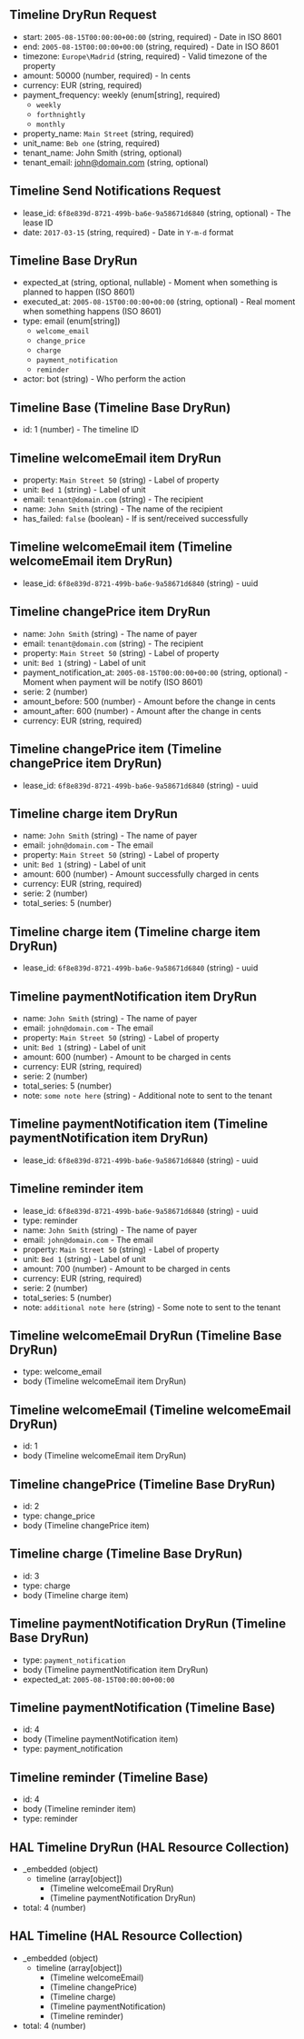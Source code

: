 ## Timeline DryRun Request
+ start: `2005-08-15T00:00:00+00:00` (string, required) - Date in ISO 8601
+ end: `2005-08-15T00:00:00+00:00` (string, required) - Date in ISO 8601
+ timezone: `Europe\Madrid` (string, required) - Valid timezone of the property
+ amount: 50000 (number, required) - In cents
+ currency: EUR (string, required)
+ payment_frequency: weekly (enum[string], required)
    + `weekly`
    + `forthnightly`
    + `monthly`
+ property_name: `Main Street` (string, required)
+ unit_name: `Beb one` (string, required)
+ tenant_name: John Smith (string, optional)
+ tenant_email: john@domain.com (string, optional)

## Timeline Send Notifications Request
+ lease_id: `6f8e839d-8721-499b-ba6e-9a58671d6840` (string, optional) - The lease ID
+ date: `2017-03-15` (string, required) - Date in `Y-m-d` format

## Timeline Base DryRun
+ expected_at (string, optional, nullable) - Moment when something is planned to happen (ISO 8601)
+ executed_at: `2005-08-15T00:00:00+00:00` (string, optional) - Real moment when something happens (ISO 8601)
+ type: email (enum[string])
    + `welcome_email`
    + `change_price`
    + `charge`
    + `payment_notification`
    + `reminder`
+ actor: bot (string) - Who perform the action

## Timeline Base (Timeline Base DryRun)
+ id: 1 (number) - The timeline ID

## Timeline welcomeEmail item DryRun 
+ property: `Main Street 50` (string) - Label of property
+ unit: `Bed 1` (string) - Label of unit
+ email: `tenant@domain.com` (string) - The recipient
+ name: `John Smith` (string) - The name of the recipient
+ has_failed: `false` (boolean) - If is sent/received successfully

## Timeline welcomeEmail item (Timeline welcomeEmail item DryRun)
+ lease_id: `6f8e839d-8721-499b-ba6e-9a58671d6840` (string) - uuid

## Timeline changePrice item DryRun
+ name: `John Smith` (string) - The name of payer
+ email: `tenant@domain.com` (string) - The recipient
+ property: `Main Street 50` (string) - Label of property
+ unit: `Bed 1` (string) - Label of unit
+ payment_notification_at: `2005-08-15T00:00:00+00:00` (string, optional) - Moment when payment will be notify (ISO 8601)
+ serie: 2 (number)
+ amount_before: 500 (number) - Amount before the change in cents
+ amount_after: 600 (number) - Amount after the change in cents
+ currency: EUR (string, required)

## Timeline changePrice item (Timeline changePrice item DryRun)
+ lease_id: `6f8e839d-8721-499b-ba6e-9a58671d6840` (string) - uuid

## Timeline charge item DryRun
+ name: `John Smith` (string) - The name of payer
+ email: `john@domain.com` - The email
+ property: `Main Street 50` (string) - Label of property
+ unit: `Bed 1` (string) - Label of unit
+ amount: 600 (number) - Amount successfully charged in cents
+ currency: EUR (string, required)
+ serie: 2 (number)
+ total_series: 5 (number)

## Timeline charge item (Timeline charge item DryRun)
+ lease_id: `6f8e839d-8721-499b-ba6e-9a58671d6840` (string) - uuid

## Timeline paymentNotification item DryRun
+ name: `John Smith` (string) - The name of payer
+ email: `john@domain.com` - The email
+ property: `Main Street 50` (string) - Label of property
+ unit: `Bed 1` (string) - Label of unit
+ amount: 600 (number) - Amount to be charged in cents
+ currency: EUR (string, required)
+ serie: 2 (number)
+ total_series: 5 (number)
+ note: `some note here` (string) - Additional note to sent to the tenant

## Timeline paymentNotification item (Timeline paymentNotification item DryRun)
+ lease_id: `6f8e839d-8721-499b-ba6e-9a58671d6840` (string) - uuid

## Timeline reminder item
+ lease_id: `6f8e839d-8721-499b-ba6e-9a58671d6840` (string) - uuid
+ type: reminder
+ name: `John Smith` (string) - The name of payer
+ email: `john@domain.com` - The email
+ property: `Main Street 50` (string) - Label of property
+ unit: `Bed 1` (string) - Label of unit
+ amount: 700 (number) - Amount to be charged in cents
+ currency: EUR (string, required)
+ serie: 2 (number)
+ total_series: 5 (number)
+ note: `additional note here` (string) - Some note to sent to the tenant

## Timeline welcomeEmail DryRun (Timeline Base DryRun)
+ type: welcome_email
+ body (Timeline welcomeEmail item DryRun)

## Timeline welcomeEmail (Timeline welcomeEmail DryRun)
+ id: 1
+ body (Timeline welcomeEmail item DryRun)

## Timeline changePrice (Timeline Base DryRun)
+ id: 2
+ type: change_price
+ body (Timeline changePrice item)

## Timeline charge (Timeline Base DryRun)
+ id: 3
+ type: charge
+ body (Timeline charge item)

## Timeline paymentNotification DryRun (Timeline Base DryRun)
+ type: `payment_notification`
+ body (Timeline paymentNotification item DryRun)
+ expected_at: `2005-08-15T00:00:00+00:00`

## Timeline paymentNotification (Timeline Base)
+ id: 4
+ body (Timeline paymentNotification item)
+ type: payment_notification

## Timeline reminder (Timeline Base)
+ id: 4
+ body (Timeline reminder item)
+ type: reminder

## HAL Timeline DryRun (HAL Resource Collection)
+ _embedded (object)
    + timeline (array[object])
        + (Timeline welcomeEmail DryRun)
        + (Timeline paymentNotification DryRun)
+ total: 4 (number)

## HAL Timeline (HAL Resource Collection)
+ _embedded (object)
    + timeline (array[object])
        + (Timeline welcomeEmail)
        + (Timeline changePrice)
        + (Timeline charge)
        + (Timeline paymentNotification)
        + (Timeline reminder)
+ total: 4 (number)
